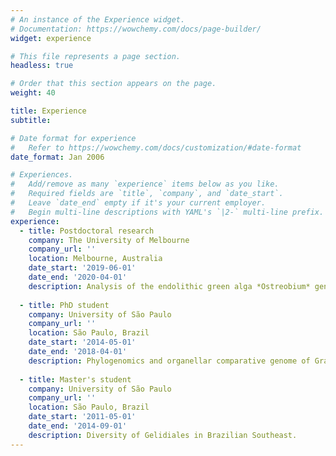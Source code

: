 ```yaml
---
# An instance of the Experience widget.
# Documentation: https://wowchemy.com/docs/page-builder/
widget: experience

# This file represents a page section.
headless: true

# Order that this section appears on the page.
weight: 40

title: Experience
subtitle:

# Date format for experience
#   Refer to https://wowchemy.com/docs/customization/#date-format
date_format: Jan 2006

# Experiences.
#   Add/remove as many `experience` items below as you like.
#   Required fields are `title`, `company`, and `date_start`.
#   Leave `date_end` empty if it's your current employer.
#   Begin multi-line descriptions with YAML's `|2-` multi-line prefix.
experience:
  - title: Postdoctoral research
    company: The University of Melbourne
    company_url: ''
    location: Melbourne, Australia
    date_start: '2019-06-01'
    date_end: '2020-04-01'
    description: Analysis of the endolithic green alga *Ostreobium* genome.
        
  - title: PhD student
    company: University of São Paulo
    company_url: ''
    location: São Paulo, Brazil
    date_start: '2014-05-01'
    date_end: '2018-04-01'
    description: Phylogenomics and organellar comparative genome of Gracilariales (Rhodophyta).
    
  - title: Master's student
    company: University of São Paulo
    company_url: ''
    location: São Paulo, Brazil
    date_start: '2011-05-01'
    date_end: '2014-09-01'
    description: Diversity of Gelidiales in Brazilian Southeast.
---
```

